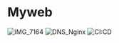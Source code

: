 # Myweb
![IMG_7164](https://github.com/thanh-tran0106/Myweb/assets/74903521/01de61ee-05a5-4ae9-88a8-38749fceb9c3)
![DNS_Nginx](https://github.com/thanh-tran0106/Myweb/assets/74903521/6782d731-076e-40b2-8bbc-fd724110cded)
![CI:CD](https://github.com/thanh-tran0106/Myweb/assets/74903521/d7f45d5a-9f34-4c2e-9b7d-d5f466ea7da5)
